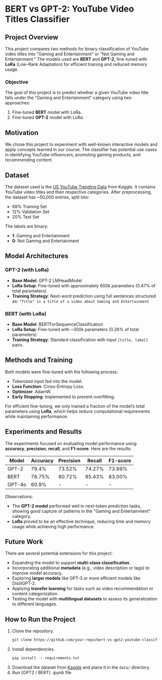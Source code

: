 # BERT vs GPT-2: YouTube Video Titles Classifier

## Project Overview
This project compares two methods for binary classification of YouTube video titles into "Gaming and Entertainment" or "Not Gaming and Entertainment." The models used are **BERT** and **GPT-2**, fine-tuned with **LoRa** (Low-Rank Adaptation) for efficient training and reduced memory usage.

### Objective
The goal of this project is to predict whether a given YouTube video title falls under the "Gaming and Entertainment" category using two approaches:
1. Fine-tuned **BERT** model with LoRa.
2. Fine-tuned **GPT-2** model with LoRa.

## Motivation
We chose this project to experiment with well-known interactive models and apply concepts learned in our course. The classifier has potential use cases in identifying YouTube influencers, promoting gaming products, and recommending content.

## Dataset
The dataset used is the [US YouTube Trending Data](https://www.kaggle.com/datasets/datasnaek/youtube-new) from Kaggle. It contains YouTube video titles and their respective categories. After preprocessing, the dataset has ~50,000 entries, split into:
- 68% Training Set
- 12% Validation Set
- 20% Test Set

The labels are binary:
- **1**: Gaming and Entertainment
- **0**: Not Gaming and Entertainment

## Model Architectures

### GPT-2 (with LoRa)
- **Base Model**: GPT-2 LMHeadModel
- **LoRa Setup**: Fine-tuned with approximately 600k parameters (0.47% of total parameters)
- **Training Strategy**: Next-word prediction using full sentences structured as: `"Title" is a title of a video about Gaming and Entertainment`

### BERT (with LoRa)
- **Base Model**: BERTForSequenceClassification
- **LoRa Setup**: Fine-tuned with ~300k parameters (0.26% of total parameters)
- **Training Strategy**: Standard classification with input `[title, label]` pairs.

## Methods and Training
Both models were fine-tuned with the following process:
- Tokenized input fed into the model.
- **Loss Function**: Cross-Entropy Loss.
- **Optimizer**: AdamW.
- **Early Stopping**: Implemented to prevent overfitting.

For efficient fine-tuning, we only trained a fraction of the model’s total parameters using **LoRa**, which helps reduce computational requirements while maintaining performance.

## Experiments and Results
The experiments focused on evaluating model performance using **accuracy**, **precision**, **recall**, and **F1-score**. Here are the results:

| Model   | Accuracy | Precision | Recall | F1-score |
|---------|----------|-----------|--------|----------|
| GPT-2   | 79.4%    | 73.52%    | 74.27% | 73.89%   |
| BERT    | 78.75%   | 80.72%    | 85.43% | 83.00%   |
| GPT-4o  | 60.9%    | -         | -      | -        |

Observations:
- The **GPT-2 model** performed well in next-token prediction tasks, showing good capture of patterns in the "Gaming and Entertainment" category.
- **LoRa** proved to be an effective technique, reducing time and memory usage while achieving high performance.

## Future Work
There are several potential extensions for this project:
- Expanding the model to support **multi-class classification**.
- Incorporating additional **metadata** (e.g., video description or tags) to improve model accuracy.
- Exploring **larger models** like GPT-3 or more efficient models like DistilGPT-2.
- Applying **transfer learning** for tasks such as video recommendation or content categorization.
- Testing the model with **multilingual datasets** to assess its generalization to different languages.

## How to Run the Project
1. Clone the repository.
   ```bash
   git clone https://github.com/your-repo/bert-vs-gpt2-youtube-classifier.git
   ```
2. Install dependencies.
   ```bash
   pip install -r requirements.txt
   ```
3. Download the dataset from [Kaggle](https://www.kaggle.com/datasets/datasnaek/youtube-new) and place it in the `data/` directory.
4. Run {GPT2 / BERT} .ipynb file
